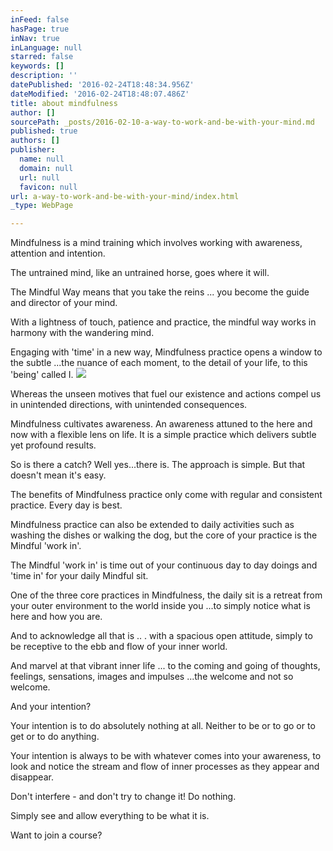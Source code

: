 ```yaml
---
inFeed: false
hasPage: true
inNav: true
inLanguage: null
starred: false
keywords: []
description: ''
datePublished: '2016-02-24T18:48:34.956Z'
dateModified: '2016-02-24T18:48:07.486Z'
title: about mindfulness
author: []
sourcePath: _posts/2016-02-10-a-way-to-work-and-be-with-your-mind.md
published: true
authors: []
publisher:
  name: null
  domain: null
  url: null
  favicon: null
url: a-way-to-work-and-be-with-your-mind/index.html
_type: WebPage

---
```

Mindfulness is a mind training which involves working with awareness, attention and intention. 

The untrained mind, like an untrained horse, goes where it will. 

The Mindful Way means that you take the reins ... you become the guide and director of your mind.

With a lightness of touch, patience and practice, the mindful way works in harmony with the wandering mind.

Engaging with 'time' in a new way, Mindfulness practice opens a window to the subtle ...the nuance of each moment, to the detail of your life, to this 'being' called I.
![](https://s3-us-west-2.amazonaws.com/the-grid-img/p/7daca733a68231fdccd5601d607e6ab58994ce8a.jpg)

Whereas the  unseen motives that fuel our existence and actions compel us in unintended directions, with unintended consequences.

Mindfulness cultivates awareness. An awareness attuned to the here and now with a flexible lens on life. It is a simple practice which delivers subtle yet profound results. 

So is there a catch? Well yes...there is. The approach is simple. But that doesn't mean it's easy. 

The benefits of Mindfulness practice only come with regular and consistent practice. Every day is best. 

Mindfulness practice can also be extended to daily activities such as washing the dishes or walking the dog, but the core of your practice is the Mindful 'work in'.

The Mindful 'work in' is time out of your continuous day to day doings and 'time in' for your daily Mindful sit. 

One of the three core practices in Mindfulness, the daily sit is a retreat from your outer environment to the world inside you ...to simply notice what is here and how you are. 

And to acknowledge all that is .. . with a spacious open attitude, simply to be receptive to the ebb and flow of your inner world. 

And marvel at that vibrant inner life  ... to the coming and going of thoughts, feelings, sensations, images and impulses ...the welcome and not so welcome.

And your intention? 

Your intention is to do absolutely nothing at all. Neither to be or to go or to get or to do anything. 

Your intention is always to be with whatever comes into your awareness, to look and notice the stream and flow of inner processes as they appear and disappear. 

Don't interfere - and don't try to change it! Do nothing. 

Simply see and allow everything to be what it is. 

Want to join a course?